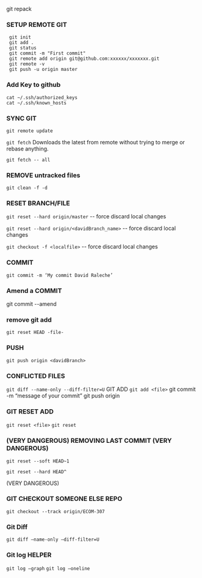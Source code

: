 git repack


### SETUP REMOTE GIT
```
 git init
 git add .
 git status
 git commit -m "First commit"
 git remote add origin git@github.com:xxxxxx/xxxxxxx.git
 git remote -v
 git push -u origin master
```
 
 ### Add Key to github
```
cat ~/.ssh/authorized_keys 
cat ~/.ssh/known_hosts 
```

### SYNC GIT
`git remote update`

`git fetch`
Downloads the latest from remote without trying to merge or rebase anything.

`git fetch -- all`

### REMOVE untracked files
`git clean -f -d  `

### RESET BRANCH/FILE
`git reset --hard origin/master` 
 --  force discard local changes

`git reset --hard origin/<davidBranch_name>` 
--  force discard local changes

`git checkout -f <localfile>` 
-- force discard local changes

### COMMIT
`git commit -m ‘My commit David Raleche’`

### Amend a COMMIT
git commit --amend

### remove git add 
`git reset HEAD -file-`

### PUSH 
`git push origin <davidBranch>`

### CONFLICTED FILES
`git diff --name-only --diff-filter=U`
GIT ADD
`git add <file>`
git commit -m “message of your commit”
git push origin  <branch>

### GIT RESET ADD
`git reset <file>`
`git reset`
### (VERY DANGEROUS) REMOVING LAST COMMIT (VERY DANGEROUS)

`git reset --soft HEAD~1`

`git reset --hard HEAD^`

(VERY DANGEROUS)

### GIT CHECKOUT SOMEONE ELSE REPO
`git checkout --track origin/ECOM-307`



### Git Diff
`git diff –name-only –diff-filter=U`



### Git log HELPER

`git log –graph` 
`git log –oneline`


